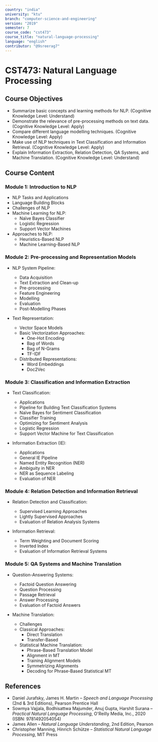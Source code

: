 ```yaml
---
country: "india"
university: "ktu"
branch: "computer-science-and-engineering"
version: "2019"
semester: 7
course_code: "cst473"
course_title: "natural-language-processing"
language: "english"
contributor: "@9sreerag7"
---
```


# CST473: Natural Language Processing

## Course Objectives

* Summarize basic concepts and learning methods for NLP. (Cognitive Knowledge Level: Understand)  
* Demonstrate the relevance of pre-processing methods on text data. (Cognitive Knowledge Level: Apply)  
* Compare different language modelling techniques. (Cognitive Knowledge Level: Apply)  
* Make use of NLP techniques in Text Classification and Information Retrieval. (Cognitive Knowledge Level: Apply)  
* Explain Information Extraction, Relation Detection, QA Systems, and Machine Translation. (Cognitive Knowledge Level: Understand)  

## Course Content

### Module 1: Introduction to NLP

* NLP Tasks and Applications  
* Language Building Blocks  
* Challenges of NLP  
* Machine Learning for NLP:  
  - Naïve Bayes Classifier  
  - Logistic Regression  
  - Support Vector Machines  
* Approaches to NLP:  
  - Heuristics-Based NLP  
  - Machine Learning-Based NLP  

### Module 2: Pre-processing and Representation Models

* NLP System Pipeline:  
  - Data Acquisition  
  - Text Extraction and Clean-up  
  - Pre-processing  
  - Feature Engineering  
  - Modelling  
  - Evaluation  
  - Post-Modelling Phases  

* Text Representation:  
  - Vector Space Models  
  - Basic Vectorization Approaches:  
    - One-Hot Encoding  
    - Bag of Words  
    - Bag of N-Grams  
    - TF-IDF  
  - Distributed Representations:  
    - Word Embeddings  
    - Doc2Vec  

### Module 3: Classification and Information Extraction

* Text Classification:  
  - Applications  
  - Pipeline for Building Text Classification Systems  
  - Naïve Bayes for Sentiment Classification  
  - Classifier Training  
  - Optimizing for Sentiment Analysis  
  - Logistic Regression  
  - Support Vector Machine for Text Classification  

* Information Extraction (IE):  
  - Applications  
  - General IE Pipeline  
  - Named Entity Recognition (NER)  
  - Ambiguity in NER  
  - NER as Sequence Labeling  
  - Evaluation of NER  

### Module 4: Relation Detection and Information Retrieval

* Relation Detection and Classification:  
  - Supervised Learning Approaches  
  - Lightly Supervised Approaches  
  - Evaluation of Relation Analysis Systems  

* Information Retrieval:  
  - Term Weighting and Document Scoring  
  - Inverted Index  
  - Evaluation of Information Retrieval Systems  

### Module 5: QA Systems and Machine Translation

* Question-Answering Systems:  
  - Factoid Question Answering  
  - Question Processing  
  - Passage Retrieval  
  - Answer Processing  
  - Evaluation of Factoid Answers  

* Machine Translation:  
  - Challenges  
  - Classical Approaches:  
    - Direct Translation  
    - Transfer-Based  
  - Statistical Machine Translation:  
    - Phrase-Based Translation Model  
    - Alignment in MT  
    - Training Alignment Models  
    - Symmetrizing Alignments  
    - Decoding for Phrase-Based Statistical MT  

## References

* Daniel Jurafsky, James H. Martin – *Speech and Language Processing* (2nd & 3rd Editions), Pearson Prentice Hall  
* Sowmya Vajjala, Bodhisattwa Majumder, Anuj Gupta, Harshit Surana – *Practical Natural Language Processing*, O'Reilly Media, Inc., 2020 (ISBN: 9781492054054)  
* James Allen – *Natural Language Understanding*, 2nd Edition, Pearson  
* Christopher Manning, Hinrich Schütze – *Statistical Natural Language Processing*, MIT Press  
